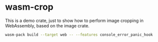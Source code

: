 # wasm-crop

This is a demo crate, just to show how to perform image cropping in WebAssembly, based on the image crate.

```sh
wasm-pack build --target web -- --features console_error_panic_hook
```
